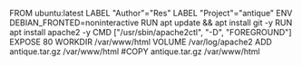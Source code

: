 FROM ubuntu:latest
LABEL "Author"="Res"
LABEL "Project"="antique"
ENV DEBIAN_FRONTED=noninteractive
RUN apt update && apt install git -y
RUN apt install apache2 -y
CMD ["/usr/sbin/apache2ctl", "-D", "FOREGROUND"]
EXPOSE 80
WORKDIR /var/www/html
VOLUME /var/log/apache2
ADD antique.tar.gz /var/www/html
#COPY antique.tar.gz /var/www/html